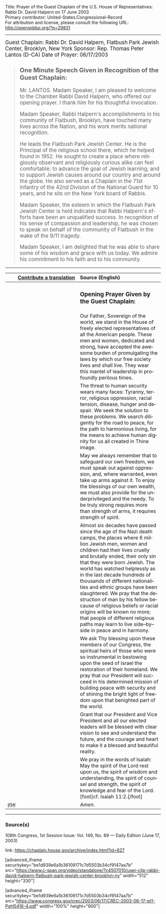 <html>
<head></head>
<body>
Title: Prayer of the Guest Chaplain of the U.S. House of Representatives: Rabbi Dr. David Halpern on 17 June 2003<br />
Primary contributor: United-States.Congressional-Record<br />
For attribution and license, please consult the following URL: <a href="http://opensiddur.org/?p=29831">http://opensiddur.org/?p=29831</a>
<p />
<hr />

<div class="english" lang="en" style="font-size:1.2em;">
Guest Chaplain: Rabbi Dr. David Halpern, Flatbush Park Jewish Center, Brooklyn, New York
Sponsor: Rep. Thomas Peter Lantos (D-CA)
Date of Prayer: 06/17/2003

<blockquote>
<h3>One Minute Speech Given in Recognition of the Guest Chaplain:</h3>

Mr. LANTOS. Madam Speaker, I am pleased to welcome to the Chamber Rabbi David Halpern, who offered our opening prayer. I thank him for his thoughtful invocation.

Madam Speaker, Rabbi Halpern's accomplishments in his community of Flatbush, Brooklyn, have touched many lives across the Nation, and his work merits national recognition.

He leads the Flatbush Park Jewish Center. He is the Principal of the religious school there, which he helped found in 1952. He sought to create a place where religiously observant and religiously curious alike can feel comfortable; to advance the goal of Jewish learning; and to support Jewish causes around our country and around the globe. He also served as a Chaplain in the 71st Infantry of the 42nd Division of the National Guard for 10 years, and he sits on the New York board of Rabbis.

Madam Speaker, the esteem in which the Flatbush Park Jewish Center is held indicates that Rabbi Halpern's efforts have been an unqualified success. In recognition of his sense of compassion and leadership, he was chosen to speak on behalf of the community of Flatbush in the wake of the 9/11 tragedy.

Madam Speaker, I am delighted that he was able to share some of his wisdom and grace with us today. We admire his commitment to his faith and to his community.
</blockquote>

</div>

<hr />

<table style="margin-left: auto;margin-right: auto;" class="draggable">
<thead><tr><th id="x" style="text-align: right;"><a href="/contributing/upload/">Contribute a translation</a></th><th style="text-align: left;">Source (English)</th></tr></thead>
<tbody>
<tr><td style="vertical-align:top;" width="46%">
<div class="liturgy" lang="he">

</span></div></td>
 
<td style="vertical-align:top;" width="53%">
<div class="english" lang="en">
<h3>Opening Prayer Given by the Guest Chaplain:</h3>
</div></td></tr>

<tr><td style="vertical-align:top;" width="46%">
<div class="liturgy" lang="he">

</span></div></td>
 
<td style="vertical-align:top;" width="53%">
<div class="english" lang="en">
Our Father, Sovereign of the world, 
we stand in the House 
of freely elected representatives 
of all the American people. 
These men and women, 
dedicated and strong, 
have accepted the awesome burden 
of promulgating the laws 
by which our free society lives 
and shall live. 
They wear this mantel of leadership 
in profoundly perilous times.
</div></td></tr>


<tr><td style="vertical-align:top;" width="46%">
<div class="liturgy" lang="he">

</span></div></td>
 
<td style="vertical-align:top;" width="53%">
<div class="english" lang="en">
The threat to human security 
wears many faces: 
Tyranny, 
terror, 
religious oppression, 
racial tension, 
disease, 
hunger 
and despair. 
We seek the solution to these problems. 
We search diligently for the road to peace, 
for the path to harmonious living, 
for the means to achieve human dignity 
for us all created in Thine image.
</div></td></tr>


<tr><td style="vertical-align:top;" width="46%">
<div class="liturgy" lang="he">

</span></div></td>
 
<td style="vertical-align:top;" width="53%">
<div class="english" lang="en">
May we always remember 
that to safeguard our own freedom, 
we must speak out against oppression,
and, where warranted, even take up arms against it. 
To enjoy the blessings of our own wealth, 
we must also provide for the underprivileged and the needy. 
To be truly strong requires more than strength of arms, 
it requires strength of spirit.
</div></td></tr>


<tr><td style="vertical-align:top;" width="46%">
<div class="liturgy" lang="he">

</span></div></td>
 
<td style="vertical-align:top;" width="53%">
<div class="english" lang="en">
Almost six decades have passed
since the age of the Nazi death camps, 
the places where 6 million Jewish men, women and children 
had their lives cruelly and brutally ended, 
their only sin that they were born Jewish. 
The world has watched helplessly 
as in the last decade 
hundreds of thousands 
of different nationalities 
and ethnic groups 
have been slaughtered. 
We pray 
that the destruction of man 
by his fellow 
because of religious beliefs 
or racial origins 
will be known no more; 
that people of different religious paths 
may learn to live side–by–side 
in peace 
and in harmony.
</div></td></tr>


<tr><td style="vertical-align:top;" width="46%">
<div class="liturgy" lang="he">

</span></div></td>
 
<td style="vertical-align:top;" width="53%">
<div class="english" lang="en">
We ask Thy blessing 
upon these members of our Congress, 
the spiritual heirs of those who were so instrumental 
in bestowing upon the seed of Israel 
the restoration of their homeland. 
We pray 
that our President will succeed 
in his determined mission 
of building peace with security 
and of shining the bright light of freedom 
upon that benighted part of the world.
</div></td></tr>


<tr><td style="vertical-align:top;" width="46%">
<div class="liturgy" lang="he">

</span></div></td>
 
<td style="vertical-align:top;" width="53%">
<div class="english" lang="en">
Grant that our President 
and Vice President 
and all our elected leaders 
will be blessed with clear vision 
to see and understand the future, 
and the courage and heart 
to make it a blessed and beautiful reality.
</div></td></tr>


<tr><td style="vertical-align:top;" width="46%">
<div class="liturgy" lang="he">

</span></div></td>
 
<td style="vertical-align:top;" width="53%">
<div class="english" lang="en">
We pray in the words of Isaiah: 
May the spirit of the Lord rest upon us, 
the spirit of wisdom and understanding, 
the spirit of counsel and strength, 
the spirit of knowledge and fear of the Lord.[foot]cf. Isaiah 11:2.[/foot] 
</div></td></tr>


<tr><td style="vertical-align:top;" width="46%">
<div class="liturgy" lang="he">
אָמֵן׃
</span></div></td>
 
<td style="vertical-align:top;" width="53%">
<div class="english" lang="en">
<em>Amen</em>.
</div></td></tr>
</tbody></table>

<hr />

<h3>Source(s)</h3>

108th Congress, 1st Session
Issue: Vol. 149, No. 89 — Daily Edition (June 17, 2003)

link: <a href="https://chaplain.house.gov/archive/index.html?id=827">https://chaplain.house.gov/archive/index.html?id=827</a>

[advanced_iframe securitykey="be1d939e6a1b36109171c7d5503b34cf9147aa7b" src="https://www.c-span.org/video/standalone/?c4507010/user-clip-rabbi-david-halpern-flatbush-park-jewish-center-brooklyn-ny" width="512" height="330"]

[advanced_iframe securitykey="be1d939e6a1b36109171c7d5503b34cf9147aa7b" src="https://www.congress.gov/crec/2003/06/17/CREC-2003-06-17-pt1-PgH5416-4.pdf" width="100%" height="900"]
</body>
</html>